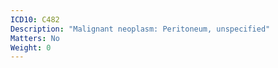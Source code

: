 ```yaml
---
ICD10: C482
Description: "Malignant neoplasm: Peritoneum, unspecified"
Matters: No
Weight: 0
---
```

